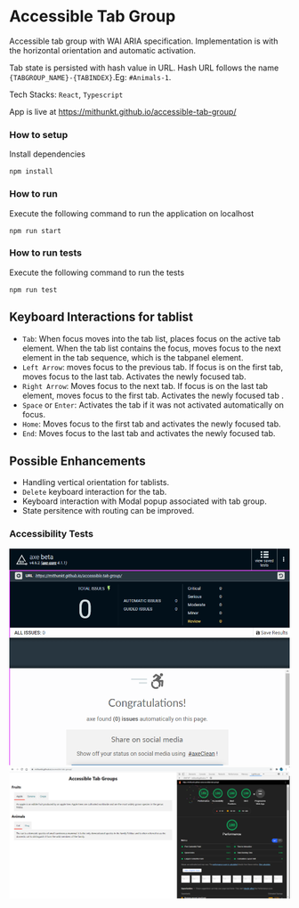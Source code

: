 # Accessible Tab Group

Accessible tab group with WAI ARIA specification. Implementation is with the horizontal orientation and automatic activation.

Tab state is persisted with hash value in URL. Hash URL follows the name `{TABGROUP_NAME}-{TABINDEX}`.Eg: `#Animals-1`.

Tech Stacks: `React`, `Typescript`

App is live at https://mithunkt.github.io/accessible-tab-group/

### How to setup

Install dependencies
```
npm install
```

### How to run

Execute the following command to run the application on localhost
```
npm run start
```
### How to run tests
Execute the following command to run the tests
```
npm run test
```

## Keyboard Interactions for tablist
* `Tab`: When focus moves into the tab list, places focus on the active tab element. When the tab list contains the focus, moves focus to the next element in the tab sequence, which is the tabpanel element.
* `Left Arrow`: moves focus to the previous tab. If focus is on the first tab, moves focus to the last tab. Activates the newly focused tab.
* `Right Arrow`: Moves focus to the next tab. If focus is on the last tab element, moves focus to the first tab. Activates the newly focused tab .
* `Space` or `Enter`: Activates the tab if it was not activated automatically on focus.
* `Home`: Moves focus to the first tab and activates the newly focused tab.
* `End`: Moves focus to the last tab and activates the newly focused tab.

## Possible Enhancements

* Handling vertical orientation for tablists.
* `Delete` keyboard interaction for the tab.
* Keyboard interaction with Modal popup associated with tab group.
* State persitence with routing can be improved.

### Accessibility Tests
<img src="./accessiblity-axe-img.PNG" >
<img src="./accessiblity-img.PNG" >